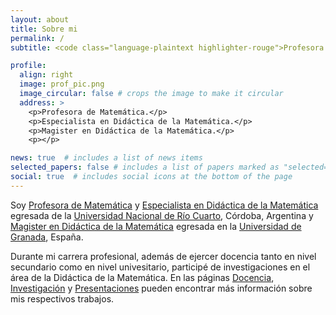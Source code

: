 ```yaml
---
layout: about
title: Sobre mi
permalink: /
subtitle: <code class="language-plaintext highlighter-rouge">Profesora de Matemática</code>

profile:
  align: right
  image: prof_pic.png
  image_circular: false # crops the image to make it circular
  address: >
    <p>Profesora de Matemática.</p>
    <p>Especialista en Didáctica de la Matemática.</p>
    <p>Magister en Didáctica de la Matemática.</p>
    <p></p>

news: true  # includes a list of news items
selected_papers: false # includes a list of papers marked as "selected={true}"
social: true  # includes social icons at the bottom of the page
---
```


Soy [Profesora de Matemática](https://www.unrc.edu.ar/unrc/carreras/exa_prof_matematica.php) y [Especialista en Didáctica de la Matemática](https://www.exa.unrc.edu.ar/especializacion-en-didactica-de-la-matematica/) egresada de la [Universidad Nacional de Río Cuarto](https://www.unrc.edu.ar/), Córdoba, Argentina y [Magister en Didáctica de la Matemática](https://www.ugr.es/estudiantes/master-doctorados/master-universitario-didactica-matematica-1) egresada en la [Universidad de Granada](https://www.ugr.es/), España.

Durante mi carrera profesional, además de ejercer docencia tanto en nivel secundario como en nivel univesitario, participé de investigaciones en el área de la Didáctica de la Matemática. En las páginas [Docencia](/teaching/), [Investigación](/research/) y [Presentaciones](https://bmilanesio.github.io/presentations/) pueden encontrar más información sobre mis respectivos trabajos.
